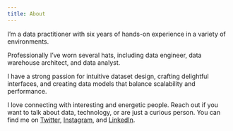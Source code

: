 ```yaml
---
title: About
---
```


I’m a data practitioner with six years of hands-on experience in a variety of environments.

Professionally I’ve worn several hats, including data engineer, data warehouse architect, and data analyst.

I have a strong passion for intuitive dataset design, crafting delightful interfaces, and creating data models that balance scalability and performance.

I love connecting with interesting and energetic people. Reach out if you want to talk about data, technology, or are just a curious person. You can find me on [Twitter](https://twitter.com/mdanmartinez), [Instagram](https://www.instagram.com/therealdanmartinez/), and [LinkedIn](https://www.linkedin.com/in/michaeldanielmartinez/).
